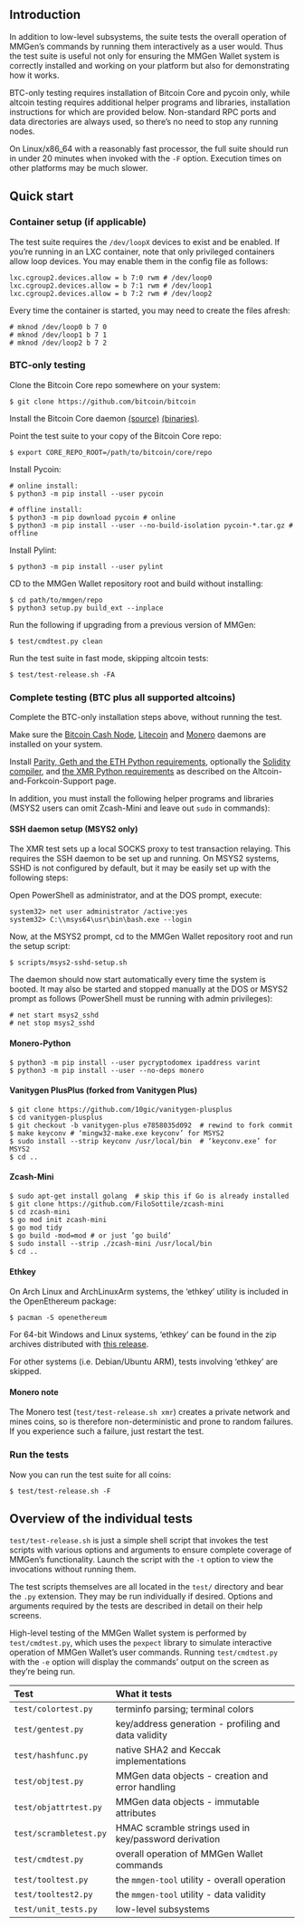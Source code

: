 ## Introduction

In addition to low-level subsystems, the suite tests the overall operation of
MMGen’s commands by running them interactively as a user would.  Thus the test
suite is useful not only for ensuring the MMGen Wallet system is correctly
installed and working on your platform but also for demonstrating how it works.

BTC-only testing requires installation of Bitcoin Core and pycoin only, while
altcoin testing requires additional helper programs and libraries, installation
instructions for which are provided below.  Non-standard RPC ports and data
directories are always used, so there’s no need to stop any running nodes.

On Linux/x86\_64 with a reasonably fast processor, the full suite should run in
under 20 minutes when invoked with the `-F` option.  Execution times on other
platforms may be much slower.

## Quick start

### Container setup (if applicable)

The test suite requires the `/dev/loopX` devices to exist and be enabled.  If
you’re running in an LXC container, note that only privileged containers allow
loop devices.  You may enable them in the config file as follows:

```text
lxc.cgroup2.devices.allow = b 7:0 rwm # /dev/loop0
lxc.cgroup2.devices.allow = b 7:1 rwm # /dev/loop1
lxc.cgroup2.devices.allow = b 7:2 rwm # /dev/loop2
```

Every time the container is started, you may need to create the files afresh:

```text
# mknod /dev/loop0 b 7 0
# mknod /dev/loop1 b 7 1
# mknod /dev/loop2 b 7 2
```

### BTC-only testing

Clone the Bitcoin Core repo somewhere on your system:

```text
$ git clone https://github.com/bitcoin/bitcoin
```

Install the Bitcoin Core daemon [(source)][sd] [(binaries)][bd].

Point the test suite to your copy of the Bitcoin Core repo:

```text
$ export CORE_REPO_ROOT=/path/to/bitcoin/core/repo
```

Install Pycoin:

```text
# online install:
$ python3 -m pip install --user pycoin

# offline install:
$ python3 -m pip download pycoin # online
$ python3 -m pip install --user --no-build-isolation pycoin-*.tar.gz # offline
```

Install Pylint:

```text
$ python3 -m pip install --user pylint
```

CD to the MMGen Wallet repository root and build without installing:

```text
$ cd path/to/mmgen/repo
$ python3 setup.py build_ext --inplace
```

Run the following if upgrading from a previous version of MMGen:

```text
$ test/cmdtest.py clean
```

Run the test suite in fast mode, skipping altcoin tests:

```text
$ test/test-release.sh -FA
```

### Complete testing (BTC plus all supported altcoins)

Complete the BTC-only installation steps above, without running the test.

Make sure the [Bitcoin Cash Node][cnd], [Litecoin][ld] and [Monero][md]
daemons are installed on your system.

Install [Parity, Geth and the ETH Python requirements][oe], optionally the
[Solidity compiler][sc], and [the XMR Python requirements][xr] as described on
the Altcoin-and-Forkcoin-Support page.

In addition, you must install the following helper programs and libraries (MSYS2
users can omit Zcash-Mini and leave out `sudo` in commands):

#### SSH daemon setup (MSYS2 only)

The XMR test sets up a local SOCKS proxy to test transaction relaying.  This
requires the SSH daemon to be set up and running.  On MSYS2 systems, SSHD
is not configured by default, but it may be easily set up with the following
steps:

Open PowerShell as administrator, and at the DOS prompt, execute:

```text
system32> net user administrator /active:yes
system32> C:\\msys64\usr\bin\bash.exe --login
```

Now, at the MSYS2 prompt, cd to the MMGen Wallet repository root and run the
setup script:

```text
$ scripts/msys2-sshd-setup.sh
```

The daemon should now start automatically every time the system is booted. It
may also be started and stopped manually at the DOS or MSYS2 prompt as follows
(PowerShell must be running with admin privileges):

```text
# net start msys2_sshd
# net stop msys2_sshd
```

#### Monero-Python

```text
$ python3 -m pip install --user pycryptodomex ipaddress varint
$ python3 -m pip install --user --no-deps monero
```

#### Vanitygen PlusPlus (forked from Vanitygen Plus)

```text
$ git clone https://github.com/10gic/vanitygen-plusplus
$ cd vanitygen-plusplus
$ git checkout -b vanitygen-plus e7858035d092  # rewind to fork commit
$ make keyconv # ‘mingw32-make.exe keyconv’ for MSYS2
$ sudo install --strip keyconv /usr/local/bin  # ‘keyconv.exe’ for MSYS2
$ cd ..
```

#### Zcash-Mini

```text
$ sudo apt-get install golang  # skip this if Go is already installed
$ git clone https://github.com/FiloSottile/zcash-mini
$ cd zcash-mini
$ go mod init zcash-mini
$ go mod tidy
$ go build -mod=mod # or just ’go build’
$ sudo install --strip ./zcash-mini /usr/local/bin
$ cd ..
```

#### Ethkey

On Arch Linux and ArchLinuxArm systems, the ‘ethkey’ utility is included in the
OpenEthereum package:

```text
$ pacman -S openethereum
```

For 64-bit Windows and Linux systems, ‘ethkey’ can be found in the zip archives
distributed with [this release][oz].

For other systems (i.e. Debian/Ubuntu ARM), tests involving ‘ethkey’ are skipped.

#### Monero note

The Monero test (`test/test-release.sh xmr`) creates a private network and
mines coins, so is therefore non-deterministic and prone to random failures.
If you experience such a failure, just restart the test.

### Run the tests

Now you can run the test suite for all coins:

```text
$ test/test-release.sh -F
```

## Overview of the individual tests

`test/test-release.sh` is just a simple shell script that invokes the test
scripts with various options and arguments to ensure complete coverage of
MMGen’s functionality.  Launch the script with the `-t` option to view the
invocations without running them.

The test scripts themselves are all located in the `test/` directory and bear
the `.py` extension.  They may be run individually if desired.  Options and
arguments required by the tests are described in detail on their help screens.

High-level testing of the MMGen Wallet system is performed by `test/cmdtest.py`,
which uses the `pexpect` library to simulate interactive operation of MMGen
Wallet’s user commands.  Running `test/cmdtest.py` with the `-e` option will
display the commands’ output on the screen as they’re being run.

| Test                  | What it tests                                        |
|:----------------------|:-----------------------------------------------------|
| `test/colortest.py`   | terminfo parsing; terminal colors                    |
| `test/gentest.py`     | key/address generation - profiling and data validity |
| `test/hashfunc.py`    | native SHA2 and Keccak implementations               |
| `test/objtest.py`     | MMGen data objects - creation and error handling     |
| `test/objattrtest.py` | MMGen data objects - immutable attributes            |
| `test/scrambletest.py`| HMAC scramble strings used in key/password derivation|
| `test/cmdtest.py`     | overall operation of MMGen Wallet commands           |
| `test/tooltest.py`    | the `mmgen-tool` utility - overall operation         |
| `test/tooltest2.py`   | the `mmgen-tool` utility - data validity             |
| `test/unit_tests.py`  | low-level subsystems                                 |

[sd]: Install-Bitcoind-from-Source-on-Linux
[bd]: Install-Bitcoind
[md]: https://getmonero.org/downloads/#linux
[ad]: https://download.bitcoinabc.org/
[cnd]: https://bitcoincashnode.org/
[ld]: https://download.litecoin.org/litecoin-0.17.1/
[oe]: Altcoin-and-Forkcoin-Support#a_ed
[sc]: Altcoin-and-Forkcoin-Support#a_dt
[xr]: Altcoin-and-Forkcoin-Support#a_xmr_req
[oz]: https://github.com/openethereum/openethereum/releases/tag/v3.1.0
